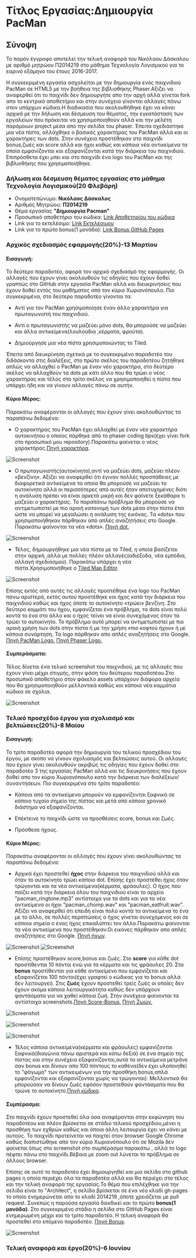 # Tίτλος Εργασίας:Δημιουργία PacMan
## Σύνοψη
Το παρόν έγγραφο αποτελεί την τελική αναφορά του Νικόλαου Δάσκαλου με αριθμό μητρώου Π2014219 στο μάθημα Τεχνολογία Λογισμικού για το εαρινό εξάμηνο του έτους 2016-2017.

Η συγκεκριμένη εργασία ασχολείται με την δημιουργία ενός παιχνιδιού PacMan σε HTML5 με την βοήθεια της βιβλιοθήκης Phaser.Αξίζει να αναφερθεί ότι το παιχνίδι δεν δημιουργήτε απο την αρχή αλλά γίνεται fork απο το κεντρικό αποθετήριο και στην συνέχεια γίνονται αλλαγές πάνω στον υπάρχων κώδικα.Η διαδικασία που ακολουθήθηκε έχει να κάνει αρχικά με την δήλωση και δέσμευση του θέματος, την εγκατάσταση των εργαλείων που πρόκειται να χρησιμοποιηθούν αλλά και την μελέτη παρόμοιων project μέσα απο την σελίδα του phaser. Έπειτα σχεδιάστηκε μια νέα πίστα, αλλάχθηκε ο βασικός χαρακτήρας του PacMan αλλά και οι χαρακτήρες των dots. Στην συνέχεια προστέθηκαν στο παιχνίδι bonus,ζωές και score αλλά και ήχοι καθώς και κάποια νέα αντικείμενα τα οποία εμφανίζονται και εξαφανίζονται κατά την διάρκεια του παιχνιδιού. Επιπρόσθετα έχει μπει και στο παιχνίδι ένα logo του PacMan και της βιβλιοθήκης που χρησιμοποιήθηκε.
### Δήλωση και δέσμευση θέματος εργασίας στο μάθημα Τεχνολογία Λογισμικού(20 Φλεβάρη)

*  Ονοματεπώνυμο: **Νικόλαος Δάσκαλος**
*  Αριθμός Μητρώου: **Π2014219**
*  Θέμα εργασίας **"Δημιουργία Pacman"**
*  Προσωπικό αποθετήριο του κώδικα: [Link Αποθετηρίου του κώδικα](https://github.com/nikosdaskalos/pacman)
*  Link για το εκτελέσιμο: [Link Εκτελέσιμου](https://nikosdaskalos.github.io/pacman/pacman.html)
*  Link για το πρώτο bonus(1 μονάδα): [Link Bonus GitHub Pages](https://nikosdaskalos.github.io/sw/projects/2014219/)

### Αρχικός σχεδιασμός εφαρμογής(20%)-13 Μαρτίου
#### Εισαγωγή:

Το δεύτερο παραδοτέο, αφορά τον αρχικό σχεδιασμό της εφαρμογής. Οι αλλαγές που έχουν γίνει ακολουθούν τις οδηγίες που έχουν δοθεί γραπτώς στο GitHub στην εργασία PacMan αλλά και διευκρινήσεις που έχουν δοθεί εντός του μαθήματος από τον κύριο Χωριανόπουλο. Πιο συγκεκριμένα, στο δεύτερο παραδοτέο γίνονται τα:

*  Αντί για τον PacΜan χρησιμοποίησε έναν άλλο χαρακτήρα για πρωταγωνιστή του παιχνιδιού.

*  Αντί ο πρωταγωνιστής να μαζεύει μόνο dots, θα μπορούσε να μαζεύει και άλλα αντικείμενα(λουλούδια ,κέρματα, φρούτα).

*  Δημιούργησε μια νέα πίστα χρησιμοποιώντας το Tiled.

Έπειτα από διευκρίνηση σχετικά με το συγκεκριμένο παραδοτέο του διδάσκοντα στις διαλέξεις, στο πρώτο σκέλος του παραδοτέου ζητήθηκε απλώς να αλλαχθεί ο PacMan με έναν νέο χαρακτήρα, στο δεύτερο σκέλος να αλλαχθούν τα dots με κάτι άλλο που θα τρώει ο νέος χαρακτήρας και τέλος στο τρίτο σκέλος να χρησιμοποιηθεί η πίστα που υπάρχει ήδη και να γίνουν αλλαγές πάνω σε αυτήν.

#### Κύριο Μέρος:

Παρακάτω αναφέρονται οι αλλαγές που έχουν γίνει ακολουθώντας τα παραπάνω δεδομένα:

*  O χαρακτήρας του PacMan έχει αλλαχθεί με έναν νέο χαρακτήρα αυτοκινήτου ο οποίος πάρθηκε από το phaser coding tips(έχει γίνει fork στο προσωπικό μου repository).Παρακάτω φαίνεται ο νέος χαρακτήρας.[Πηγή χαρακτήρα](https://github.com/nikosdaskalos/phaser-coding-tips/tree/master/issue-005).

![Screenshot](pacman.png)

*  Ο πρωταγωνιστής(αυτοκίνητο),αντί να μαζεύει dots, μαζεύει πλέον  «βενζίνη». Αξίζει να αναφερθεί ότι έγιναν πολλές προσπάθειες με διαφορετικά αντικείμενα τα οποία θα μπορούσε να μαζεύει το αυτοκίνητο αλλά οι περισσότερες από αυτές ήταν αποτυχημένες διότι η ανάλυση πρέπει να είναι αρκετά μικρή και δεν φαίνετε ξεκάθαρα τι μαζεύει ο χαρακτήρας. Το παραπάνω πρόβλημα θα μπορούσε να αντιμετωπιστεί με πιο αραιή κατανομή των dots μέσα στην πίστα έτσι ώστε να μπορεί να μεγαλώσει η ανάλυση της εικόνας. Τα «dots» που χρησιμοποιήθηκαν πάρθηκαν από απλές αναζητήσεις στο Google. Παρακάτω  φαίνονται τα νέα «dots». [Πηγή dot.](https://www.google.gr/search?q=petrol+cartoon&tbm=isch&tbo=u&source=univ&sa=X&ved=0ahUKEwjYgbut9oXUAhWH8RQKHdsBAEAQsAQIJA&biw=1920&bih=974#imgrc=0F2npRsbUC49zM:)

![Screenshot](dot.png)

*  Τέλος, δημιουργήθηκε μια νέα πίστα με το Tiled, η οποία βασίζεται στην αρχική ,αλλά με πολλές πλέον αλλαγές(αδιέξοδα, νέα εμπόδια, αλλαγή σχεδιασμού). Παρακάτω υπάρχει η νέα πίστα.Χρησιμοποιήθηκε ο [Tiled Map Editor](http://www.mapeditor.org/).

![Screenshot](new.png)

Επίσης εκτός από αυτές τις αλλαγές προστέθηκε  ένα logo του PacMan πάνω αριστερά, εκτός αυτού προστέθηκε και ήχος κατά την διάρκεια του παιχνιδιού καθώς και ήχος όποτε το αυτοκίνητο «τρώει» βενζίνη. Στο δεύτερο κομμάτι του ήχου, εμφανίζεται ένα πρόβλημα, τα dots είναι πολύ κοντά το ένα στο άλλο και ο ήχος τείνει να είναι συνεχόμενος όταν τα τρώει το αυτοκίνητο.  Το πρόβλημα αυτό μπορεί να αντιμετωπιστεί με πιο αραιή χρήση των dots στην πίστα ή με την χρήση «πιο κοφτού ήχου» ή με κάποια συνάρτηση. Τα logo πάρθηκαν απο απλές αναζητήσεις στο Google. [Πηγή PacMan Logo.](https://www.google.gr/search?q=petrol+cartoon&tbm=isch&tbo=u&source=univ&sa=X&ved=0ahUKEwjYgbut9oXUAhWH8RQKHdsBAEAQsAQIJA&biw=1920&bih=974#tbm=isch&q=pacman+logo&imgrc=YA_IYhOHPi2ExM:) [Πηγή Phaser Logo.](https://www.google.gr/search?q=phaser+logo&tbm=isch&tbo=u&source=univ&sa=X&ved=0ahUKEwilt5T89oXUAhWHSBQKHY3bD3sQsAQILA&biw=1920&bih=974#imgrc=40FJuXYcYF69uM:)

#### Συμπεράσματα:

Τέλος δίνεται ένα τελικό screenshot του παιχνιδιού, με τις αλλαγές που έχουν γίνει μέχρι στιγμής, στην φάση του δεύτερου παραδοτέου.Στο προσωπικό αποθετήριο στον φάκελο assets υπάρχουν διάφορα αρχεία που θα χρησιμοποιηθούν μελλοντικά καθώς και κάποια νέα κομμάτια κώδικα σε σχόλια.

![Screenshot](pacman_game.png)


### Τελικό προσχέδιο έργου για σχολιασμό και βελτιώσεις(20%)-8 Μαίου
#### Εισαγωγή:

Το τρίτο παραδοτέο αφορά την δημιουργία του τελικού προσχέδιου του έργου, με σκοπο να γίνουν σχολιασμός και βελτιώσεις αυτού. Οι αλλαγές που έχουν γίνει ακολουθούν ακριβώς τις οδηγίες που έχουν δοθεί στο παραδοτέο 3 της εργασίας PacMan αλλά και τις διευκρινήσεις που έχουν δοθεί απο τον κύριο Χωριανόπουλο κατά την διάρκεια των διαλέξεων/συναντήσεων. Πιο συγκεκριμένα στο τρίτο παραδοτέο:

*  Κάποια από τα αντικείμενα μπορούν να εμφανίζονται ξαφνικά σε κάποιο τυχαίο σημείο της πίστας και μετά από κάποιο χρονικό διάστημα να εξαφανίζονται.

*  Επέκτεινε το παιχνίδι ώστε να προσθέσεις score, bonus και ζωές.

*  Πρόσθεσε ήχους.

#### Κύριο Μέρος:

Παρακάτω αναφέρονται οι αλλαγές που έχουν γίνει ακολουθώντας τα παραπάνω δεδομένα:

* Αρχικά έχει προστεθεί **ήχος** στην διάρκεια του παιχνιδιού αλλά και όταν το αυτοκίνητο τρώει κάποιο dot. Επίσης έχει προστέθει ήχος όταν τρώγονται και τα νέα αντικείμενα(κέρματα, φράουλες). Ο ήχος που παίζει κατά την διάρκεια όλου του παιχνιδιού είναι το αρχείο "pacman_ringtone.mp3" αντίστοιχα για τα dots και για τα νέα αντικείμενα οι ήχοι "pacman_chomp.wav" και "pacman_eatfruit.wav". Αξίζει να αναφερθεί ότι επειδή είναι πολύ κοντά τα αντικείμενα το ένα με το άλλο, σε πολλές περιπτώσεις ο ήχος γίνεται συνεχόμενος και σε κάποια σημεία ο ένας ήχος επικαλύπτει τον άλλο.Παρακάτω φαίνονται τα νέα αντικείμενα που προστέθηκαν.Οι εικόνες πάρθηκαν απο απλές αναζητήσεις στο Google. [Πηγή ήχων](http://www.classicgaming.cc/classics/pac-man/sounds).

![Screenshot](coin.jpg)          ![Screenshot](str.png)

* Επίσης προστέθηκαν score,bonus και ζωές. Στο **score** για κάθε dot προστίθενται  10 πόντοι ενώ για τα κέρματα και τις φράουλες 20. Στα **bonus** προστίθενται για κάθε αντικείμενο που εμφανίζεται και εξαφανίζεται 100 πόντοι(έχει γραφτεί ο κώδικας για το bonus αλλά δεν λειτουργεί). Στις **ζωές** έχουν προστεθεί τρείς ζωές οι οποίες δεν έχουν ακόμα κάποια λειτουργικότητα καθώς δεν υπάρχουν φαντάσματα για να χαθεί κάποια ζωή. Στην συνέχεια φαίνονται τα αντίστοιχα screenshots.[Πηγή Score-Bonus.](https://phaser.io/tutorials/making-your-first-phaser-game/part8) [Πηγή Ζωών.](https://phaser.io/examples/v2/games/invaders)

![Screenshot](score.PNG)  

![Screenshot](lives.PNG)  

![Screenshot](bonus.PNG)

* Τέλος κάποια αντικείμενα(κέρματα και φράουλες) εμφανίζονται ξαφνικά(διαγώνια πάνω αριστερά και κάτω δεξιά) σε ένα σημείο της πίστας και στην συνέχεια εξαφανίζονται,αυτά τα αντικείμενα μετράνε σαν bonus και δίνουν απο 100 πόντους το καθένα(δεν έχει υλοποιηθεί το "φάγωμα" των αντικειμένων για την προσθήκη bonus,απλά εμφανίζονται και εξαφανίζονται χωρίς να τρώγονται). Μελλοντικά θα μπορούσαν να δίνουν ζωές εφόσον προστεθούν φαντάσματα που θα τρώνε το αυτοκίνητο.[Πηγή κώδικα](https://phaser.io/examples/v2/time/basic-timed-event).

#### Συμπέρασμα:

Στο παιχνίδι έχουν προστεθεί όλα όσα αναφέρονται στην εκφώνηση του παραδοτέου και πλέον βρίσκεται σε στάδιο τελικού προσχέδιου,μένει η προσθήκη των εχθρών καθώς και όποια άλλη λειτουργία έχει να κάνει με αυτούς. To παιχνίδι προτείνεται να παιχτεί στον browser Google Chrome καθώς διαπιστώθηκε απο τον κύριο Χωριανόπουλο ότι σε Mozila δεν φαίνεται όπως στο screenshot στο συμπέρασμα παρακάτω , αλλά το logo πέφτει πάνω στο παιχνίδι.Βέβαια με zoom out λύνεται το πρόβλημα σε άλλους browser.

Επίσης σε αυτό το παραδοτέο έχει δημιουργηθεί και μια σελίδα στο github pages η οποία περιέχει όλα τα παραδοτέα αλλά και θα περιέχει στο τέλος και την τελική αναφορά της εργασίας.Το θέμα που επιλέχθηκε για την σελίδα είναι το "Architect", η σελίδα βρίσκεται σε ένα νέο κλαδί gh-pages το οποίο ενημερώνεται απο το κλαδί 2014219 ,όποτε χρειάζεται με pull request. Συνεπώς η παρούσα εργασία διεκδικεί και το πρώτο **bonus(1 μονάδα)**. Στο συγκεκριμένο στάδιο η σελίδα στο GitHub Pages είναι ενημερωμένη μέχρι και το τρίτο παραδοτέο. Η τελική αναφορά θα προστεθεί στο επόμενο παραδοτέο. [Πηγή Bonus](https://pages.github.com/).

![Screenshot](s2.png)


### Τελική αναφορά και έργο(20%)-6 Ιουνίου

